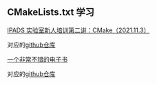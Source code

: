 ## CMakeLists.txt 学习

[IPADS 实验室新人培训第二讲：CMake（2021.11.3）](https://www.bilibili.com/video/BV14h41187FZ/)

对应的[github仓库](https://github.com/stdrc/modern-cmake-by-example)


[一个非常不错的电子书](https://sfumecjf.github.io/cmake-examples-Chinese/) 

对应的[github仓库](https://github.com/SFUMECJF/cmake-examples-Chinese)
